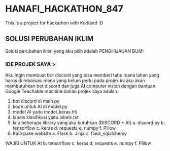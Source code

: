 # HANAFI_HACKATHON_847
This is a project for hackathon with Kodland :D

## SOLUSI PERUBAHAN IKLIM
Solusi perubahan iklim yang aku pilih adalah PENGHIJAUAN BUMI

### IDE PROJEK SAYA >
Aku ingin membuat bot discord yang bisa memberi tahu mana lahan yang harus di reboisasi mana yang belum perlu
pada projek ini aku akan membutuhkan bot discord dan juga AI computer vision dengan bantuan Google Teachable machine
bahan projek saya adalah:
1. bot discord di main.py
2. kode untuk AI di model.py
3. model AI yaitu model_keras.h5
4. labels klasifikasi yaitu labels.txt
5. lalu beberapa library yang aku butuhkan (DISCORD + AI)
   a. discord.py
   b. tensorflow
   c. keras
   d. requests
   e. numpy
   f. Pillow
6. Kalo pake website
   a. Flask
   b. Jinja
   c. flask_sqlalchemy

WAJIB UNTUK AI
   b. tensorflow
   c. keras
   d. requests
   e. numpy
   f. Pillow
